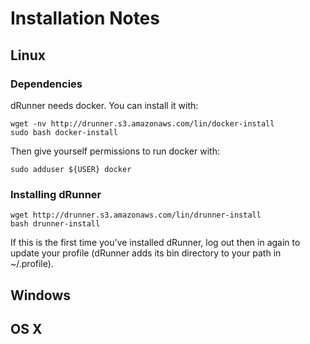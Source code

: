 # Installation Notes

## Linux

### Dependencies

dRunner needs docker. You can install it with:
```
wget -nv http://drunner.s3.amazonaws.com/lin/docker-install
sudo bash docker-install
```

Then give yourself permissions to run docker with:
```
sudo adduser ${USER} docker
```

### Installing dRunner
```
wget http://drunner.s3.amazonaws.com/lin/drunner-install
bash drunner-install
```

If this is the first time you've installed dRunner, log out then in again to update your profile (dRunner adds its bin directory to your path in ~/.profile).


## Windows



## OS X

